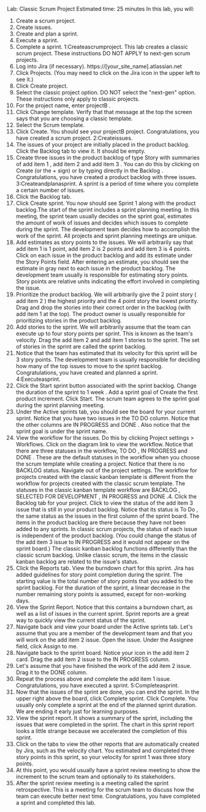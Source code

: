 Lab: Classic Scrum Project
Estimated time: 25 minutes
In this lab, you will:
1. Create a scrum project.
2. Create issues.
3. Create and plan a sprint.
4. Execute a sprint.
5. Complete a sprint.
1:Createascrumproject.
This lab creates a classic scrum project. These instructions DO NOT APPLY to next-gen scrum projects.
1. Log into Jira (if necessary). https://[your_site_name].atlassian.net
2. Click Projects. (You may need to click on the Jira icon in the upper left to see it.)
3. Click Create project.
4. Select the classic project option. DO NOT select the "next-gen" option. These instructions only apply to
classic projects.
5. For the project name, enter projectB .
6. Click Change template. Verify that that message at the top the screen says that you are choosing a classic
template.
7. Select the Scrum template.
8. Click Create. You should see your projectB project.
Congratulations, you have created a scrum project.
2:Createissues.
1. The issues of your project are initially placed in the product backlog. Click the Backlog tab to view it. It
should be empty.
2. Create three issues in the product backlog of type Story with summaries of add item 1 , add item 2
and add item 3 . You can do this by clicking on Create (or the + sign) or by typing directly in the
Backlog .
Congratulations, you have created a product backlog with three issues.
3:Createandplanasprint.
A sprint is a period of time where you complete a certain number of issues.
1. Click the Backlog tab.
2. Click Create sprint. You now should see Sprint 1 along with the product backlog.The start of the sprint includes a sprint planning meeting. In this meeting, the sprint team usually
decides on the sprint goal, estimates the amount of work of issues and decides which issues to
complete during the sprint. The development team decides how to accomplish the work of the sprint.
All projects and sprint planning meetings are unique.
3. Add estimates as story points to the issues. We will arbitrarily say that add item 1 is 1 point, add item
2 is 2 points and add item 3 is 4 points.
Click on each issue in the product backlog and add its estimate under the Story Points field.
After entering an estimate, you should see the estimate in gray next to each issue in the product
backlog.
The development team usually is responsible for estimating story points. Story points are relative units
indicating the effort involved in completing the issue.
4. Prioritize the product backlog. We will arbitrarily give the 2 point story ( add item 2 ) the highest priority
and the 4 point story the lowest priority.
Drag and drop the stories into their correct order in the backlog (with add item 1 at the top).
The product owner is usually responsible for prioritizing stories in the product backlog.
5. Add stories to the sprint. We will arbitrarily assume that the team can execute up to four story points per
sprint. This is known as the team's velocity.
Drag the add item 2 and add item 1 stories to the sprint. The set of stories in the sprint are
called the sprint backlog.
6. Notice that the team has estimated that its velocity for this sprint will be 3 story points.
The development team is usually responsible for deciding how many of the top issues to move to the
sprint backlog.
Congratulations, you have created and planned a sprint.
4:Executeasprint.
1. Click the Start sprint button associated with the sprint backlog. Change the duration of the sprint to 1
week . Add a sprint goal of Create the first product increment. Click Start.
The scrum team agrees to the sprint goal during the sprint planning meeting.
2. Under the Active sprints tab, you should see the board for your current sprint. Notice that you have two
issues in the TO DO column. Notice that the other columns are IN PROGRESS and DONE . Also notice
that the sprint goal is under the sprint name.
3. View the workflow for the issues. Do this by clicking Project settings > Workflows. Click on the diagram
link to view the workflow. Notice that there are three statuses in the workflow, TO DO , IN PROGRESS and
DONE . These are the default statuses in the workflow when you choose the scrum template while creating
a project. Notice that there is no BACKLOG status. Navigate out of the project settings.
The workflow for projects created with the classic kanban template is different from the workflow for
projects created with the classic scrum template. The statuses in the classic kanban template workflow
are BACKLOG , SELECTED FOR DEVELOPMENT , IN PROGRESS and DONE .4. Click the Backlog tab for your project. Click to view the status of the add item 3 issue that is still in your
product backlog. Notice that its status is To Do , the same status as the issues in the first column of the
sprint board. The items in the product backlog are there because they have not been added to any sprints.
In classic scrum projects, the status of each issue is independent of the product backlog. (You could
change the status of the add item 3 issue to IN PROGRESS and it would not appear on the sprint
board.)
The classic kanban backlog functions differently than the classic scrum backlog. Unlike classic scrum,
the items in the classic kanban backlog are related to the issue's status.
5. Click the Reports tab. View the burndown chart for this sprint. Jira has added guidelines for story point
completion during the sprint. The starting value is the total number of story points that you added to the
sprint backlog. For the duration of the sprint, a linear decrease in the number remaining story points is
assumed, except for non-working days.
6. View the Sprint Report. Notice that this contains a burndown chart, as well as a list of issues in the current
sprint.
Sprint reports are a great way to quickly view the current status of the sprint.
7. Navigate back and view your board under the Active sprints tab. Let's assume that you are a member of
the development team and that you will work on the add item 2 issue. Open the issue. Under the
Assignee field, click Assign to me.
8. Navigate back to the sprint board. Notice your icon in the add item 2 card. Drag the add item 2
issue to the IN PROGRESS column.
9. Let's assume that you have finished the work of the add item 2 issue. Drag it to the DONE column.
10. Repeat the process above and complete the add item 1 issue.
Congratulations, you have executed a sprint.
5:Completeasprint.
1. Now that the issues of the sprint are done, you can end the sprint. In the upper right above the board, click
Complete sprint. Click Complete.
You usually only complete a sprint at the end of the planned sprint duration. We are ending it early just
for learning purposes.
2. View the sprint report. It shows a summary of the sprint, including the issues that were completed in the
sprint. The chart in this sprint report looks a little strange because we accelerated the completion of this
sprint.
3. Click on the tabs to view the other reports that are automatically created by Jira, such as the velocity chart.
You estimated and completed three story points in this sprint, so your velocity for sprint 1 was three story
points.
4. At this point, you would usually have a sprint review meeting to show the increment to the scrum team and
optionally to its stakeholders.
5. After the sprint review meeting is a meeting called the sprint retrospective. This is a meeting for the scrum
team to discuss how the team can execute better next time.
Congratulations, you have completed a sprint and completed this lab.